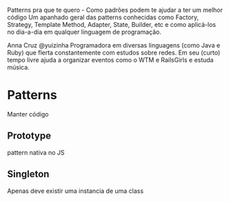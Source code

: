 Patterns pra que te quero - Como padrões podem te ajudar a ter um melhor código
Um apanhado geral das patterns conhecidas como Factory, Strategy, Template Method, Adapter, State, Builder, etc e como aplicá-los no dia-a-dia em qualquer linguagem de programação.

Anna Cruz
@yuizinha
Programadora em diversas linguagens (como Java e Ruby) que flerta constantemente com estudos sobre redes. Em seu (curto) tempo livre ajuda a organizar eventos como o WTM e RailsGirls e estuda música.

# Patterns

Manter código

## Prototype
pattern nativa no JS

## Singleton
Apenas deve existir uma instancia de uma class
